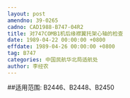 ```yaml
---
layout: post
amendno: 39-0265
cadno: CAD1988-B747-04R2
title: 对747COMB1机后缘襟翼托架心轴的检查
date: 1989-04-22 00:00:00 +0800
effdate: 1989-04-26 00:00:00 +0800
tag: B747
categories: 中国民航华北局适航处
author: 李经农
---
```


##适用范围:
B2446、B2448、B2450


